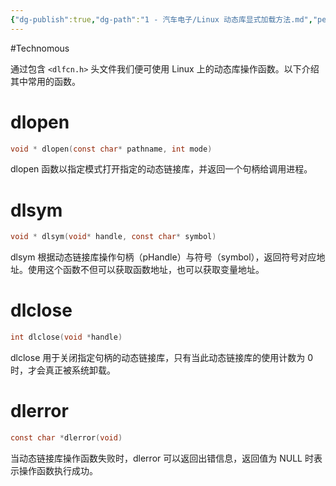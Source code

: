 ```yaml
---
{"dg-publish":true,"dg-path":"1 - 汽车电子/Linux 动态库显式加载方法.md","permalink":"/1 - 汽车电子/Linux 动态库显式加载方法/","created":"2023-02-16T19:13:12.000+08:00","updated":"2024-11-15T13:54:03.518+08:00"}
---
```


#Technomous 

通过包含 `<dlfcn.h>` 头文件我们便可使用 Linux 上的动态库操作函数。以下介绍其中常用的函数。

# dlopen


``` c
void * dlopen(const char* pathname, int mode)
```

dlopen 函数以指定模式打开指定的动态链接库，并返回一个句柄给调用进程。
# dlsym

``` c
void * dlsym(void* handle, const char* symbol)
```

dlsym 根据动态链接库操作句柄（pHandle）与符号（symbol），返回符号对应地址。使用这个函数不但可以获取函数地址，也可以获取变量地址。

# dlclose

``` c
int dlclose(void *handle)
```

dlclose 用于关闭指定句柄的动态链接库，只有当此动态链接库的使用计数为 0 时，才会真正被系统卸载。

# dlerror

``` c
const char *dlerror(void) 
```

当动态链接库操作函数失败时，dlerror 可以返回出错信息，返回值为 NULL 时表示操作函数执行成功。
